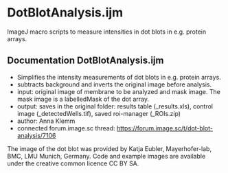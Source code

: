 # DotBlotAnalysis.ijm
ImageJ macro scripts to measure intensities in dot blots in e.g. protein arrays.

## Documentation DotBlotAnalysis.ijm
* Simplifies the intensity measurements of dot blots in e.g. protein arrays.
* subtracts background and inverts the original image before analysis.
* input: original image of membrane to be analyzed and mask image. The mask image is a labelledMask of the dot array.
* output: saves in the original folder: results table (_results.xls), control image (_detectedWells.tif), saved roi-manager (_ROIs.zip)
* author: Anna Klemm
* connected forum.image.sc thread: https://forum.image.sc/t/dot-blot-analysis/7106

The image of the dot blot was provided by Katja Eubler, Mayerhofer-lab, BMC, LMU Munich, Germany.
Code and example images are available under the creative common licence CC BY SA.
